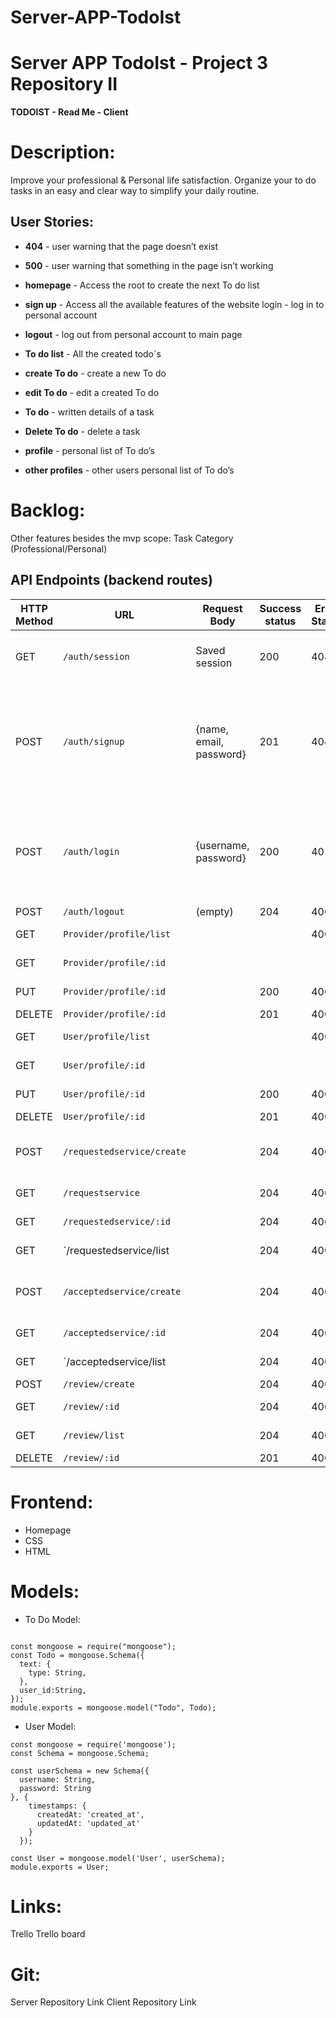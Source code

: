# Server-APP-TodoIst
# Server APP TodoIst - Project 3 Repository II

**TODOIST - Read Me - Client**


# Description:
Improve your professional & Personal life satisfaction. Organize your to do tasks in an easy and clear way to simplify your daily routine.

## User Stories:

- **404** - user warning that the page doesn’t exist 

- **500** - user warning that something in the page isn’t working

- **homepage** -  Access the root to create the next To do list

- **sign up** - Access all the available features of the website login - log in to personal account

- **logout** - log out from personal account to main page 

- **To do list** - All the created todo´s 

- **create To do** - create a new To do 

- **edit To do** - edit a created To do 

- **To do** - written details of a task

- **Delete To do** - delete a task

- **profile** - personal list of To do’s

- **other profiles** - other users personal list of To do’s


# Backlog:
Other features besides the mvp scope:
Task Category (Professional/Personal)


## API Endpoints (backend routes)

| HTTP Method | URL                        | Request Body            | Success status | Error Status | Description                                                                                                                     |
| ----------- | -------------------------- | ----------------------- | -------------- | ------------ | ------------------------------------------------------------------------------------------------------------------------------- |
| GET         | `/auth/session `           | Saved session           | 200            | 404          | Check if user is logged in and return profile page                                                                              |
| POST        | `/auth/signup`             | {name, email, password} | 201            | 404          | Checks if fields not empty (422) and user not exists (409), then create user with encrypted password, and store user in session |
| POST        | `/auth/login`              | {username, password}    | 200            | 401          | Checks if fields not empty (422), if user exists (404), and if password matches (404), then stores user in session              |
| POST        | `/auth/logout`             | (empty)                 | 204            | 400          | Logs out the user                                                                                                               |
| GET         | `Provider/profile/list`    |                         |                | 400          | Show series elements                                                                                                            |
| GET         | `Provider/profile/:id`     |                         |                |              | Show specific element                                                                                                           |
| PUT         | `Provider/profile/:id`     |                         | 200            | 400          | Edit specific element                                                                                                           |
| DELETE      | `Provider/profile/:id`     |                         | 201            | 400          | delete element                                                                                                                  |
| GET         | `User/profile/list`        |                         |                | 400          | Show series elements                                                                                                            |
| GET         | `User/profile/:id`         |                         |                |              | Show specific element                                                                                                           |
| PUT         | `User/profile/:id`         |                         | 200            | 400          | Edit specific element                                                                                                           |
| DELETE      | `User/profile/:id`         |                         | 201            | 400          | delete element                                                                                                                  |
| POST        | `/requestedservice/create` |                         | 204            | 400          | Ask for service, and create requested service.                                                                                  |
| GET         | `/requestservice`          |                         | 204            | 400          | Show ask service page                                                                                                           |
| GET         | `/requestedservice/:id`    |                         | 204            | 400          | Show specific requestedservice                                                                                                  |
| GET         | `/requestedservice/list    |                         | 204            | 400          | Show series requestedservice                                                                                                    |
| POST        | `/acceptedservice/create`  |                         | 204            | 400          | Accept for service, and create requested service.                                                                               |
| GET         | `/acceptedservice/:id`     |                         | 204            | 400          | Show specific acceptedservice                                                                                                   |
| GET         | `/acceptedservice/list     |                         | 204            | 400          | Show series acceptedservice                                                                                                     |
| POST        | `/review/create`           |                         | 204            | 400          | create a review                                                                                                                 |
| GET         | `/review/:id`              |                         | 204            | 400          | Show specific review                                                                                                            |
| GET         | `/review/list`             |                         | 204            | 400          | Show series review                                                                                                              |
| DELETE      | `/review/:id`              |                         | 201            | 400          | delete review  

          

# Frontend:
- Homepage
- CSS
- HTML


# Models:

- To Do Model:

```  
 
const mongoose = require("mongoose");
const Todo = mongoose.Schema({
  text: {
    type: String,
  },
  user_id:String,
});
module.exports = mongoose.model("Todo", Todo);
```

- User Model:

``` 
const mongoose = require('mongoose');
const Schema = mongoose.Schema;

const userSchema = new Schema({
  username: String,
  password: String
}, {
    timestamps: {
      createdAt: 'created_at',
      updatedAt: 'updated_at'
    }
  });

const User = mongoose.model('User', userSchema);
module.exports = User;
```


# Links:

Trello
Trello board

# Git:
Server Repository Link
Client Repository Link
